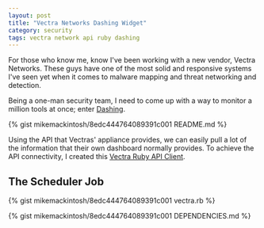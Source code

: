 ```yaml
---
layout: post
title: "Vectra Networks Dashing Widget"
category: security
tags: vectra network api ruby dashing
---
```


For those who know me, know I've been working with a new vendor, Vectra Networks. These guys have one of the most solid and responsive systems I've seen yet when it comes to malware mapping and threat networking and detection.

Being a one-man security team, I need to come up with a way to monitor a million tools at once; enter [Dashing](http://dashing.io/).

{% gist mikemackintosh/8edc444764089391c001 README.md %}

Using the API that Vectras' appliance provides, we can easily pull a lot of the information that their own dashboard normally provides. To achieve the API connectivity, I created this [Vectra Ruby API Client](https://github.com/mikemackintosh/ruby-vectra).

## The Scheduler Job

{% gist mikemackintosh/8edc444764089391c001 vectra.rb %}

{% gist mikemackintosh/8edc444764089391c001 DEPENDENCIES.md %}
